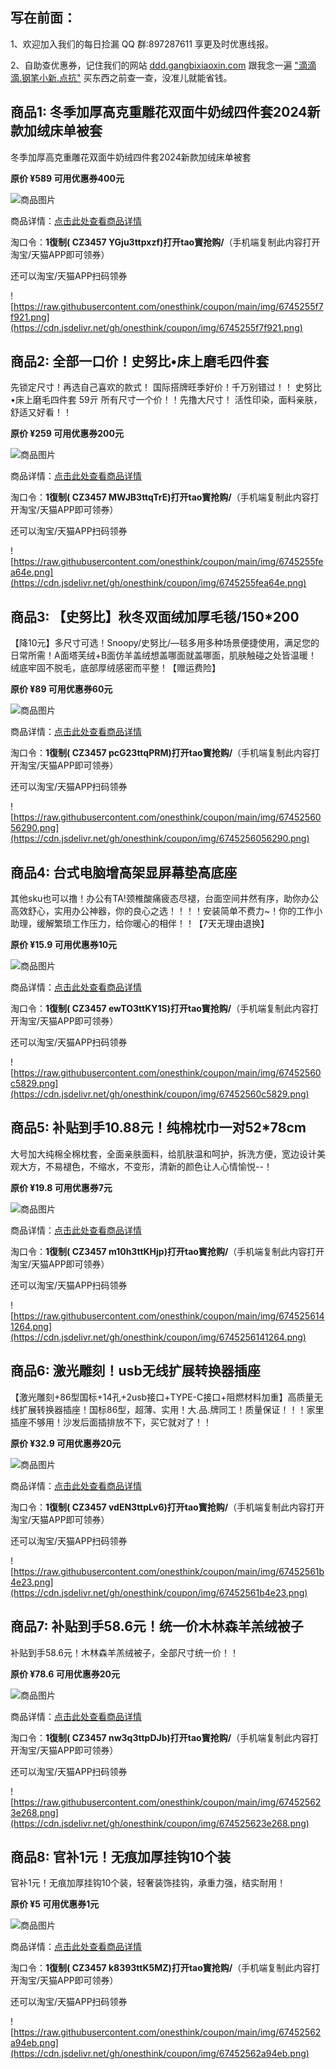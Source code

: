 ## 写在前面：

1、欢迎加入我们的每日捡漏 QQ 群:897287611 享更及时优惠线报。

2、自助查优惠券，记住我们的网站 [ddd.gangbixiaoxin.com](https://ddd.gangbixiaoxin.com) 跟我念一遍 ["滴滴滴.钢笔小新.点抗"](https://ddd.gangbixiaoxin.com) 买东西之前查一查，没准儿就能省钱。

## 商品1: 冬季加厚高克重雕花双面牛奶绒四件套2024新款加绒床单被套

冬季加厚高克重雕花双面牛奶绒四件套2024新款加绒床单被套

**原价 ¥589 可用优惠券400元**

![商品图片](https://img.alicdn.com/bao/uploaded/i1/827493244/O1CN01R1Gu521ZpnqoU8z1Y_!!827493244.jpg)

商品详情：[点击此处查看商品详情](https://s.click.taobao.com/t?e=m%3D2%26s%3DSmyvs2JSZkZw4vFB6t2Z2ueEDrYVVa64XoO8tOebS%2BdRAdhuF14FMVZx9V0eF%2BLolovu%2FCElQOvWbLW7uhxyboGvCrJWHk1%2FTyVl44vrPmd3miNKHWpinpVm%2FOAUUFw71qrpxiwMoCNxc1AtbZGVS7kvFPu6PPZrVhiY5CfVcYiMHuv7RoNv0Q0jFsbsQ7KWyVKU9uvHTG9mzXeKuE%2B%2BxKx9DojF0WsVjKKi%2B0i7%2BKjysg1DOW4egrCPkyNeOMZflbRMz6GTKAYZjQKfJ2UQf03O4wtQ3K90k8IJaq3v7HL73WZgm76KK145X7lNfTzGX0%2B3obhRTo5xKmPmpIKZsA%3D%3D&amp;union_lens=lensId:TAPI@1732584787@21336976_1336_1936619d00a_6ce7@01)

淘口令：**1復制( CZ3457 YGju3ttpxzf)打开tao寳抢购/**（手机端复制此内容打开淘宝/天猫APP即可领券）</p>

还可以淘宝/天猫APP扫码领券

![https://raw.githubusercontent.com/onesthink/coupon/main/img/6745255f7f921.png](https://cdn.jsdelivr.net/gh/onesthink/coupon/img/6745255f7f921.png)

## 商品2: 全部一口价！史努比•床上磨毛四件套

先锁定尺寸！再选自己喜欢的款式！
国际搭牌旺季好价！千万别错过！！
史努比•床上磨毛四件套
59亓
所有尺寸一个价！！先撸大尺寸！
活性印染，面料亲肤，舒适又好看！！

**原价 ¥259 可用优惠券200元**

![商品图片](https://img.alicdn.com/bao/uploaded/i2/2213339866055/O1CN01xR7JUn1ubFBwuoI4l_!!4611686018427380679-0-item_pic.jpg)

商品详情：[点击此处查看商品详情](https://s.click.taobao.com/t?e=m%3D2%26s%3DGhbhbLdpvaxw4vFB6t2Z2ueEDrYVVa64yK8Cckff7TVRAdhuF14FMVZx9V0eF%2BLo79%2FTFaMDK6TWbLW7uhxyboGvCrJWHk1%2FTyVl44vrPmd3miNKHWpinpVm%2FOAUUFw71qrpxiwMoCNxc1AtbZGVSyXUlmb8Fmx%2FlQ90XFZ9WVDNEPXytV9ALoS4zvCRUrquvYuG9kywNUHt0%2FcgtlqjtmNOCBLVjxbJctH8XuNCsPsZos6iWHtkmvihyFpYlcLKYSP%2FA5zHSNjxsKEptUVVFPep0HvtKF9h4JOed0Rxa6PqQhuP5l55AEuezzzjpvPBwKYnk10ZzO4HQf7B5XnBNcYl7w3%2FA2kb&amp;union_lens=lensId:TAPI@1732584789@21078dff_12a8_1936619d60c_2643@01)

淘口令：**1復制( CZ3457 MWJB3ttqTrE)打开tao寳抢购/**（手机端复制此内容打开淘宝/天猫APP即可领券）</p>

还可以淘宝/天猫APP扫码领券

![https://raw.githubusercontent.com/onesthink/coupon/main/img/6745255fea64e.png](https://cdn.jsdelivr.net/gh/onesthink/coupon/img/6745255fea64e.png)

## 商品3: 【史努比】秋冬双面绒加厚毛毯/150*200

【降10元】多尺寸可选！Snoopy/史努比/—毯多用多种场景便捷使用，满足您的日常所需！A面塔芙绒+B面仿羊盖绒想盖哪面就盖哪面，肌肤触碰之处皆温暖！绒底牢固不脱毛，底部厚绒感密而平整！【赠运费险】

**原价 ¥89 可用优惠券60元**

![商品图片](https://img.alicdn.com/imgextra/i2/2213339866055/O1CN01vLd6Gm1ubFB0QUWa1_!!2213339866055.png)

商品详情：[点击此处查看商品详情](https://s.click.taobao.com/t?e=m%3D2%26s%3D78IIqjcPp%2BBw4vFB6t2Z2ueEDrYVVa64yK8Cckff7TVRAdhuF14FMdJBBFEOYKSVJ1gyddu7kN%2FWbLW7uhxyboGvCrJWHk1%2FTyVl44vrPmd3miNKHWpinpVm%2FOAUUFw71qrpxiwMoCNxc1AtbZGVSyXUlmb8Fmx%2FlQ90XFZ9WVDNEPXytV9ALoS4zvCRUrqug3a7TwQeHVEmnTHlwS5PR%2FrFGlA3UuM9c0qEDyBRr1%2F55oVnVRwnxMne5BIXMo6t%2BWwg%2F4lF1wobkJ5QxPS2Ci%2FKfJmqgrYAfWsUjZoD5RC8UsK9lWMl0Om%2FOu6NAULLDseal0NfMDXJpWvVCAyWdKJn5AyUbPoV&amp;union_lens=lensId:TAPI@1732584790@210781c6_12c3_1936619db66_90a6@01)

淘口令：**1復制( CZ3457 pcG23ttqPRM)打开tao寳抢购/**（手机端复制此内容打开淘宝/天猫APP即可领券）</p>

还可以淘宝/天猫APP扫码领券

![https://raw.githubusercontent.com/onesthink/coupon/main/img/6745256056290.png](https://cdn.jsdelivr.net/gh/onesthink/coupon/img/6745256056290.png)

## 商品4: 台式电脑增高架显屏幕垫高底座

其他sku也可以撸！办公有TA!颈椎酸痛疲态尽褪，台面空间井然有序，助你办公高效舒心，实用办公神器，你的良心之选！！！！安装简单不费力~！你的工作小助理，缓解繁琐工作压力，给你暖心的相伴！！【7天无理由退换】

**原价 ¥15.9 可用优惠券10元**

![商品图片](https://img.alicdn.com/imgextra/i1/4033592471/O1CN01343m8F1U7lgignkhE_!!4033592471.jpg)

商品详情：[点击此处查看商品详情](https://s.click.taobao.com/t?e=m%3D2%26s%3DXc2qvQUGRwxw4vFB6t2Z2ueEDrYVVa64yK8Cckff7TVRAdhuF14FMdJBBFEOYKSV8sviUM61dt3WbLW7uhxyboGvCrJWHk1%2FTyVl44vrPmd3miNKHWpinpVm%2FOAUUFw71qrpxiwMoCNxc1AtbZGVS%2FpbyEeGiyyKSqeUaiMzizYLZMqoQW%2BfuKGzo1lVxIioIlmUQnDuEr%2F8TLGjRy5%2Fr2EG74ppUR7BAfnzPuN8WPR6uEytX2oP9NRdOEwJTS2xlbRMz6GTKAYZjQKfJ2UQf03O4wtQ3K90XXhKrcBJdMyPP4Mv6McsOWZODJ%2Fc3l9bX0%2B3obhRTo5xKmPmpIKZsA%3D%3D&amp;union_lens=lensId:TAPI@1732584792@2150931d_1280_1936619e118_5553@01)

淘口令：**1復制( CZ3457 ewTO3ttKY1S)打开tao寳抢购/**（手机端复制此内容打开淘宝/天猫APP即可领券）</p>

还可以淘宝/天猫APP扫码领券

![https://raw.githubusercontent.com/onesthink/coupon/main/img/67452560c5829.png](https://cdn.jsdelivr.net/gh/onesthink/coupon/img/67452560c5829.png)

## 商品5: 补贴到手10.88元！纯棉枕巾一对52*78cm

大号加大纯棉全棉枕套，全面亲肤面料，给肌肤温和呵护，拆洗方便，宽边设计美观大方，不易褪色，不缩水，不变形，清新的颜色让人心情愉悦--！

**原价 ¥19.8 可用优惠券7元**

![商品图片](https://img.alicdn.com/i4/3937219703/O1CN01NYd4142LY1zRHVPAx_!!3937219703-0-C2M.jpg)

商品详情：[点击此处查看商品详情](https://s.click.taobao.com/t?e=m%3D2%26s%3DvwZZlTcqkwxw4vFB6t2Z2ueEDrYVVa64yK8Cckff7TVRAdhuF14FMdJBBFEOYKSVt4hWD5k2kjPWbLW7uhxyboGvCrJWHk1%2FTyVl44vrPmd3miNKHWpinpVm%2FOAUUFw71qrpxiwMoCNxc1AtbZGVSxgF69aVnJe8X85933pRetALZMqoQW%2BfuKGzo1lVxIioaP4pi0KEuOBY7Hf5jDtysrvymtWQXDRK8%2Ff%2FEQkZcXYI%2B9c%2BvRZDC09DgIs0clBglbRMz6GTKAYZjQKfJ2UQf03O4wtQ3K90k8IJaq3v7HJysfqBMNuTQVwJJoNwUTQkX0%2B3obhRTo5xKmPmpIKZsA%3D%3D&amp;union_lens=lensId:TAPI@1732584793@213fac7a_12a1_1936619e667_6ec5@01)

淘口令：**1復制( CZ3457 m10h3ttKHjp)打开tao寳抢购/**（手机端复制此内容打开淘宝/天猫APP即可领券）</p>

还可以淘宝/天猫APP扫码领券

![https://raw.githubusercontent.com/onesthink/coupon/main/img/6745256141264.png](https://cdn.jsdelivr.net/gh/onesthink/coupon/img/6745256141264.png)

## 商品6: 激光雕刻！usb无线扩展转换器插座

【激光雕刻+86型国标+14孔+2usb接口+TYPE-C接口+阻燃材料加重】高质量无线扩展转换器插座！国标86型，超薄、实用！大.品.牌同工！质量保证！！！家里插座不够用！沙发后面插排放不下，买它就对了！！

**原价 ¥32.9 可用优惠券20元**

![商品图片](https://img.alicdn.com/imgextra/i2/2217747892332/O1CN01cXudBG1T66dgxBBTr_!!2217747892332.jpg)

商品详情：[点击此处查看商品详情](https://s.click.taobao.com/t?e=m%3D2%26s%3DZPd%2F2ISWTKpw4vFB6t2Z2ueEDrYVVa64yK8Cckff7TVRAdhuF14FMdJBBFEOYKSV5x%2BIUlGKNpXWbLW7uhxyboGvCrJWHk1%2FTyVl44vrPmd3miNKHWpinpVm%2FOAUUFw71qrpxiwMoCNxc1AtbZGVS%2FFbkDgpjpH%2FtyudTsSuh6bNEPXytV9ALoS4zvCRUrqu0uImDI4kZlafewaWUCUnvLUWSr9L0gJyA8yySGV6cdmk%2FV5o7%2F%2BZoGZNvVEb00KDGyo1TJbMj5QbkJ5QxPS2Ci%2FKfJmqgrYAfWsUjZoD5RC7IQqdWDZi%2FYtvpRLYhBDHDseal0NfMDXJpWvVCAyWdKJn5AyUbPoV&amp;union_lens=lensId:TAPI@1732584795@21078dff_12a8_1936619eb9a_2849@01)

淘口令：**1復制( CZ3457 vdEN3ttpLv6)打开tao寳抢购/**（手机端复制此内容打开淘宝/天猫APP即可领券）</p>

还可以淘宝/天猫APP扫码领券

![https://raw.githubusercontent.com/onesthink/coupon/main/img/67452561b4e23.png](https://cdn.jsdelivr.net/gh/onesthink/coupon/img/67452561b4e23.png)

## 商品7: 补贴到手58.6元！统一价木林森羊羔绒被子

补贴到手58.6元！木林森羊羔绒被子，全部尺寸统一价！！

**原价 ¥78.6 可用优惠券20元**

![商品图片](https://img.alicdn.com/i3/3937219703/O1CN01kMddHj2LY22UT25mo_!!3937219703-0-C2M.jpg)

商品详情：[点击此处查看商品详情](https://s.click.taobao.com/t?e=m%3D2%26s%3DMkqtvNZKY69w4vFB6t2Z2ueEDrYVVa64yK8Cckff7TVRAdhuF14FMdJBBFEOYKSVlovu%2FCElQOvWbLW7uhxyboGvCrJWHk1%2FTyVl44vrPmd3miNKHWpinpVm%2FOAUUFw71qrpxiwMoCNxc1AtbZGVSxgF69aVnJe8X85933pRetALZMqoQW%2BfuKGzo1lVxIioSnQCnEc5DLJXT4Jpc8xBQsD4qpOwI1Xg8Kth4wRB7M7pLu5WkeALeQgJ8FDUJbCylbRMz6GTKAYZjQKfJ2UQf03O4wtQ3K90k8IJaq3v7HLTdnfTTobR1331Dus3wb%2BgX0%2B3obhRTo5xKmPmpIKZsA%3D%3D&amp;union_lens=lensId:TAPI@1732584797@21676e63_1288_1936619f505_79e1@01)

淘口令：**1復制( CZ3457 nw3q3ttpDJb)打开tao寳抢购/**（手机端复制此内容打开淘宝/天猫APP即可领券）</p>

还可以淘宝/天猫APP扫码领券

![https://raw.githubusercontent.com/onesthink/coupon/main/img/674525623e268.png](https://cdn.jsdelivr.net/gh/onesthink/coupon/img/674525623e268.png)

## 商品8: 官补1元！无痕加厚挂钩10个装

官补1元！无痕加厚挂钩10个装，轻奢装饰挂钩，承重力强，结实耐用！

**原价 ¥5 可用优惠券1元**

![商品图片](https://img.alicdn.com/i1/3937219703/O1CN01n6TrJH2LY21ypeqG8_!!3937219703-0-C2M.jpg)

商品详情：[点击此处查看商品详情](https://s.click.taobao.com/t?e=m%3D2%26s%3DU44AazkyHdhw4vFB6t2Z2ueEDrYVVa64yK8Cckff7TVRAdhuF14FMdJBBFEOYKSVMMgx22UI05bWbLW7uhxyboGvCrJWHk1%2FTyVl44vrPmd3miNKHWpinpVm%2FOAUUFw71qrpxiwMoCNxc1AtbZGVS7YVf%2FNg5yFho%2FxekaLBCCHNEPXytV9ALoS4zvCRUrqug3a7TwQeHVFsxqP1t8OTF2J7Yl3xafyHZC%2Ft5NR7h0Xj738WxeX%2F3P5Xb9npcZ3DZWpd6Sax7YkbkJ5QxPS2Ci%2FKfJmqgrYAfWsUjZoD5RBBmz6oXA1VVWZTnCk%2FlpoIDseal0NfMDXJpWvVCAyWdKJn5AyUbPoV&amp;umpChannel=tblmqdyh&amp;u_channel=tblmqdyh&amp;union_lens=lensId:TAPI@1732584798@2107155a_12a1_1936619fac0_5fbb@01)

淘口令：**1復制( CZ3457 k8393ttK5MZ)打开tao寳抢购/**（手机端复制此内容打开淘宝/天猫APP即可领券）</p>

还可以淘宝/天猫APP扫码领券

![https://raw.githubusercontent.com/onesthink/coupon/main/img/67452562a94eb.png](https://cdn.jsdelivr.net/gh/onesthink/coupon/img/67452562a94eb.png)

